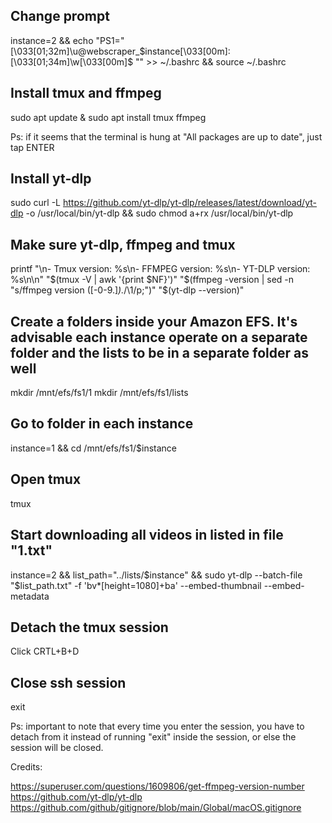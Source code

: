 ## Change prompt

instance=2 && echo "PS1=\"\[\033[01;32m\]\u@webscraper_$instance\[\033[00m\]:\[\033[01;34m\]\w\[\033[00m\]\$ \"" >> ~/.bashrc && source ~/.bashrc

## Install tmux and ffmpeg

sudo apt update & sudo apt install tmux ffmpeg

Ps: if it seems that the terminal is hung at "All packages are up to date", just tap ENTER

## Install yt-dlp

sudo curl -L https://github.com/yt-dlp/yt-dlp/releases/latest/download/yt-dlp -o /usr/local/bin/yt-dlp && sudo chmod a+rx /usr/local/bin/yt-dlp

## Make sure yt-dlp, ffmpeg and tmux

printf "\n- Tmux version: %s\n- FFMPEG version: %s\n- YT-DLP version: %s\n\n" "$(tmux -V | awk '{print $NF}')" "$(ffmpeg -version | sed -n "s/ffmpeg version \([-0-9.]*\).*/\1/p;")" "$(yt-dlp --version)"

## Create a folders inside your Amazon EFS. It's advisable each instance operate on a separate folder and the lists to be in a separate folder as well

mkdir /mnt/efs/fs1/1
mkdir /mnt/efs/fs1/lists

## Go to folder in each instance

instance=1 && cd /mnt/efs/fs1/$instance

## Open tmux

tmux

## Start downloading all videos in listed in file "1.txt"

instance=2 && list_path="../lists/$instance" && sudo yt-dlp --batch-file "$list_path.txt" -f 'bv*[height=1080]+ba' --embed-thumbnail --embed-metadata

## Detach the tmux session

Click CRTL+B+D

## Close ssh session

exit

Ps: important to note that every time you enter the session, you have to detach from it instead of running "exit" inside the session, or else the session will be closed.

Credits:

https://superuser.com/questions/1609806/get-ffmpeg-version-number
https://github.com/yt-dlp/yt-dlp
https://github.com/github/gitignore/blob/main/Global/macOS.gitignore
